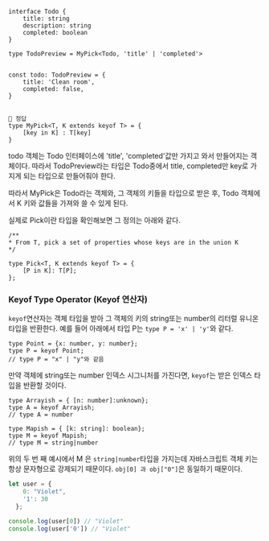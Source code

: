 ```tsx
interface Todo {
	title: string
	description: string
	completed: boolean
}

type TodoPreview = MyPick<Todo, 'title' | 'completed'>


const todo: TodoPreview = {
	title: 'Clean room',
	completed: false,
}


🌟 정답
type MyPick<T, K extends keyof T> = {
	[key in K] : T[key]
}
```

todo 객체는 Todo 인터페이스에 'title', 'completed'값만 가지고 와서 만들어지는 객체이다. 따라서 TodoPreview라는 타입은 Todo중에서 title, completed만 key로 가지게 되는 타입으로 만들어줘야 한다.

따라서 MyPick은 Todo라는 객체와, 그 객체의 키들을 타입으로 받은 후, Todo 객체에서 K 키와 값들을 가져와 쓸 수 있게 된다.

실제로 Pick이란 타입을 확인해보면 그 정의는 아래와 같다.
```tsx
/**
* From T, pick a set of properties whose keys are in the union K
*/

type Pick<T, K extends keyof T> = {
	[P in K]: T[P];
};
```

### Keyof Type Operator (Keyof 연산자)
`keyof`연산자는 객체 타입을 받아 그 객체의 키의 string또는 number의 리터럴 유니온 타입을 반환한다. 예를 들어 아래에서 타입 P는 `type P = 'x' | 'y'`와 같다.

```tsx
type Point = {x: number, y: number};
type P = keyof Point;
// type P = "x" | "y"와 같음
```

만약 객체에 string또는 number 인덱스 시그니처를 가진다면, `keyof`는 받은 인덱스 타입을 반환할 것이다.
```tsx
type Arrayish = { [n: number]:unknown};
type A = keyof Arrayish;
// type A = number

type Mapish = { [k: string]: boolean};
type M = keyof Mapish;
// type M = string|number
```

위의 두 번 째 예시에서 M 은 `string|number`타입을 가지는데 자바스크립트 객체 키는 항상 문자형으로 강제되기 때문이다. `obj[0] 과 obj["0"]`은 동일하기 때문이다.
```javascript
let user = {
    0: "Violet",
    '1': 30
  };

console.log(user[0]) // "Violet"
console.log(user['0']) // "Violet"

```
